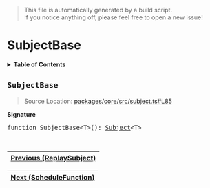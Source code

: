 > This file is automatically generated by a build script.<br>If you notice anything off, please feel free to open a new issue!

# SubjectBase

<details><summary><b>Table of Contents</b></summary>

1. [<code>SubjectBase</code>](#SubjectBase)</details>

## <a name="SubjectBase"></a><code>SubjectBase</code>

> Source Location: [packages\/core\/src\/subject.ts#L85](..\/..\/packages\/core\/src\/subject.ts#L85)

<b>Signature</b>

<pre>function SubjectBase&lt;T&gt;(): <a href="00-Subject.md#Subject-Interface">Subject</a>&lt;T&gt;</pre><br>

| [Previous \(ReplaySubject\)](08-ReplaySubject.md#readme) |
| --- |

<div align="right">

| [Next \(ScheduleFunction\)](..\/06-api-schedule-functions\/00-ScheduleFunction.md#readme) |
| --- |
</div>
